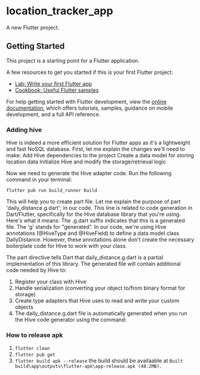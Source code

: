 # location_tracker_app

A new Flutter project.

## Getting Started

This project is a starting point for a Flutter application.

A few resources to get you started if this is your first Flutter project:

- [Lab: Write your first Flutter app](https://docs.flutter.dev/get-started/codelab)
- [Cookbook: Useful Flutter samples](https://docs.flutter.dev/cookbook)

For help getting started with Flutter development, view the
[online documentation](https://docs.flutter.dev/), which offers tutorials,
samples, guidance on mobile development, and a full API reference.

### Adding hive
Hive is indeed a more efficient solution for Flutter apps as it's a lightweight and fast NoSQL database.
First, let me explain the changes we'll need to make:
Add Hive dependencies to the project
Create a data model for storing location data
Initialize Hive and modify the storage/retrieval logic

Now we need to generate the Hive adapter code. Run the following command in your terminal:

`flutter pub run build_runner build`

This will help you to create part file. Let me explain the purpose of part 'daily_distance.g.dart'; in our code.
This line is related to code generation in Dart/Flutter, specifically for the Hive database library that you're using. Here's what it means:
The .g.dart suffix indicates that this is a generated file. The 'g' stands for "generated".
In our code, we're using Hive annotations (@HiveType and @HiveField) to define a data model class DailyDistance. However, these annotations alone don't create the necessary boilerplate code for Hive to work with your class.

The part directive tells Dart that daily_distance.g.dart is a partial implementation of this library. The generated file will contain additional code needed by Hive to:
1. Register your class with Hive
2. Handle serialization (converting your object to/from binary format for storage)
3. Create type adapters that Hive uses to read and write your custom objects
4. The daily_distance.g.dart file is automatically generated when you run the Hive code generator using the command:


### How to release apk

1. `flutter clean`
2. `flutter pub get`
3. `flutter build apk --release`
the build should be availaable at 
`Built build\app\outputs\flutter-apk\app-release.apk (40.2MB). `
